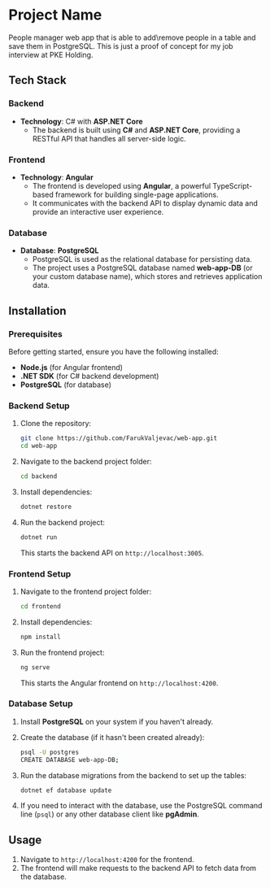 # Project Name

People manager web app that is able to add\remove people in a table and save them in PostgreSQL. This is just a proof of concept for my job interview at PKE Holding.

## Tech Stack

### Backend

- **Technology**: C# with **ASP.NET Core**
  - The backend is built using **C#** and **ASP.NET Core**, providing a RESTful API that handles all server-side logic.

### Frontend

- **Technology**: **Angular**
  - The frontend is developed using **Angular**, a powerful TypeScript-based framework for building single-page applications.
  - It communicates with the backend API to display dynamic data and provide an interactive user experience.

### Database

- **Database**: **PostgreSQL**
  - PostgreSQL is used as the relational database for persisting data.
  - The project uses a PostgreSQL database named **web-app-DB** (or your custom database name), which stores and retrieves application data.

## Installation

### Prerequisites

Before getting started, ensure you have the following installed:

- **Node.js** (for Angular frontend)
- **.NET SDK** (for C# backend development)
- **PostgreSQL** (for database)

### Backend Setup

1. Clone the repository:

   ```bash
   git clone https://github.com/FarukValjevac/web-app.git
   cd web-app
   ```

2. Navigate to the backend project folder:

   ```bash
   cd backend
   ```

3. Install dependencies:

   ```bash
   dotnet restore
   ```

4. Run the backend project:

   ```bash
   dotnet run
   ```

   This starts the backend API on `http://localhost:3005`.

### Frontend Setup

1. Navigate to the frontend project folder:

   ```bash
   cd frontend
   ```

2. Install dependencies:

   ```bash
   npm install
   ```

3. Run the frontend project:

   ```bash
   ng serve
   ```

   This starts the Angular frontend on `http://localhost:4200`.

### Database Setup

1. Install **PostgreSQL** on your system if you haven't already.

2. Create the database (if it hasn't been created already):

   ```bash
   psql -U postgres
   CREATE DATABASE web-app-DB;
   ```

3. Run the database migrations from the backend to set up the tables:

   ```bash
   dotnet ef database update
   ```

4. If you need to interact with the database, use the PostgreSQL command line (`psql`) or any other database client like **pgAdmin**.

## Usage

1. Navigate to `http://localhost:4200` for the frontend.
2. The frontend will make requests to the backend API to fetch data from the database.
